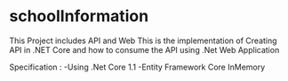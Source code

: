 # schoolInformation
This Project includes API and Web
This is the implementation of Creating API in .NET Core and how to consume the API using .Net Web Application

Specification : 
-Using .Net Core 1.1
-Entity Framework Core InMemory
